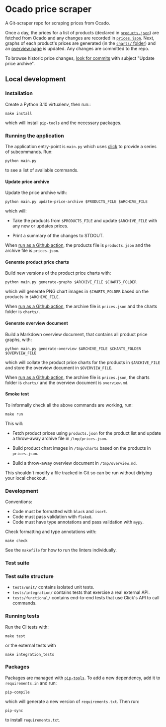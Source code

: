 # Ocado price scraper

A Git-scraper repo for scraping prices from Ocado.

Once a day, the prices for a list of products (declared in
[`products.json`][products_file]) are fetched from Ocado and any changes are
recorded in [`prices.json`][prices_file]. Next, graphs of each product's prices
are generated (in the [`charts/` folder][charts_folder]) and an [overview
page][overview_file] is updated. Any changes are committed to the repo.

[products_file]:
  https://github.com/codeinthehole/food-scraper/blob/master/products.json
[prices_file]:
  https://github.com/codeinthehole/food-scraper/blob/master/prices.json
[charts_folder]:
  https://github.com/codeinthehole/food-scraper/blob/master/charts/
[overview_file]:
  https://github.com/codeinthehole/food-scraper/blob/master/overview.md

To browse historic price changes, [look for commits][commits_list] with subject
"Update price archive".

[commits_list]: https://github.com/codeinthehole/food-scraper/commits/master

## Local development

### Installation

Create a Python 3.10 virtualenv, then run::

    make install

which will install `pip-tools` and the necessary packages.

### Running the application

The application entry-point is `main.py` which uses [click][click_site] to
provide a series of subcommands. Run:

    python main.py

to see a list of available commands.

[click_site]: https://click.palletsprojects.com/en/8.1.x/

#### Update price archive

Update the price archive with:

    python main.py update-price-archive $PRODUCTS_FILE $ARCHIVE_FILE

which will:

- Take the products from `$PRODUCTS_FILE` and update `$ARCHIVE_FILE` with any
  new or updates prices.

- Print a summary of the changes to STDOUT.

When [run as a Github action][gh_workflow_run], the products file is
`products.json` and the archive file is `prices.json`.

[gh_workflow_run]:
  https://github.com/codeinthehole/food-scraper/blob/master/.github/workflows/run.yml

#### Generate product price charts

Build new versions of the product price charts with:

    python main.py generate-graphs $ARCHIVE_FILE $CHARTS_FOLDER

which will generate PNG chart images in `$CHARTS_FOLDER` based on the products
in `$ARCHIVE_FILE`.

When [run as a Github action][gh_workflow_charts], the archive file is
`prices.json` and the charts folder is `charts/`.

[gh_workflow_charts]:
  https://github.com/codeinthehole/food-scraper/blob/master/.github/workflows/charts.yml

#### Generate overview document

Build a Markdown overview document, that contains all product price graphs,
with:

    python main.py generate-overview $ARCHIVE_FILE $CHARTS_FOLDER $OVERVIEW_FILE

which will collate the product price charts for the products in `$ARCHIVE_FILE`
and store the overview document in `$OVERVIEW_FILE`.

When [run as a Github action][gh_workflow_charts], the archive file is
`prices.json`, the charts folder is `charts/` and the overview document is
`overview.md`.

#### Smoke test

To informally check all the above commands are working, run:

    make run

This will:

- Fetch product prices using `products.json` for the product list and update a
  throw-away archive file in `/tmp/prices.json`.

- Build product chart images in `/tmp/charts` based on the products in
  `prices.json`.

- Build a throw-away overview document in `/tmp/overview.md`.

This shouldn't modify a file tracked in Git so can be run without dirtying your
local checkout.

### Development

Conventions:

- Code must be formatted with `black` and `isort`.
- Code must pass validation with `flake8`.
- Code must have type annotations and pass validation with `mypy`.

Check formatting and type annotations with:

    make check

See the `makefile` for how to run the linters individually.

### Test suite

### Test suite structure

- `tests/unit/` contains isolated unit tests.
- `tests/integration/` contains tests that exercise a real external API.
- `tests/functional/` contains end-to-end tests that use Click's API to call
  commands.

### Running tests

Run the CI tests with:

    make test

or the external tests with

    make integration_tests

### Packages

Packages are managed with [`pip-tools`](https://github.com/jazzband/pip-tools).
To add a new dependency, add it to `requirements.in` and run:

    pip-compile

which will generate a new version of `requirements.txt`. Then run:

    pip-sync

to install `requirements.txt`.
